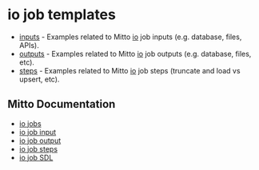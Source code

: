 # io job templates

- [inputs](inputs) - Examples related to Mitto [io](/io) job inputs (e.g. database, files, APIs).
- [outputs](outputs) - Examples related to Mitto [io](/io) job outputs (e.g. database, files, etc).
- [steps](steps) - Examples related to Mitto [io](/io) job steps (truncate and load vs upsert, etc).

## Mitto Documentation
- [io jobs](https://www.zuar.com/help/mitto/io-jobs/)
- [io job input](https://www.zuar.com/help/mitto/input/)
- [io job output](https://www.zuar.com/help/mitto/output/)
- [io job steps](https://www.zuar.com/help/mitto/steps/)
- [io job SDL](https://www.zuar.com/help/mitto/sdl/)